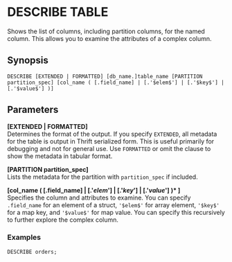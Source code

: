 # DESCRIBE TABLE<a name="describe-table"></a>

Shows the list of columns, including partition columns, for the named column\. This allows you to examine the attributes of a complex column\.

## Synopsis<a name="synopsis"></a>

```
DESCRIBE [EXTENDED | FORMATTED] [db_name.]table_name [PARTITION partition_spec] [col_name ( [.field_name] | [.'$elem$'] | [.'$key$'] | [.'$value$'] )]
```

## Parameters<a name="parameters"></a>

**\[EXTENDED | FORMATTED\]**  
Determines the format of the output\. If you specify `EXTENDED`, all metadata for the table is output in Thrift serialized form\. This is useful primarily for debugging and not for general use\. Use `FORMATTED` or omit the clause to show the metadata in tabular format\.

**\[PARTITION partition\_spec\]**  
Lists the metadata for the partition with `partition_spec` if included\.

**\[col\_name \( \[\.field\_name\] | \[\.'$elem$'\] | \[\.'$key$'\] | \[\.'$value$'\] \)\* \]**  
Specifies the column and attributes to examine\. You can specify `.field_name` for an element of a struct, `'$elem$'` for array element, `'$key$'` for a map key, and `'$value$'` for map value\. You can specify this recursively to further explore the complex column\.

### Examples<a name="examples"></a>

```
DESCRIBE orders;
```